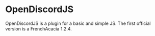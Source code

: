 # OpenDiscordJS
OpenDiscordJS is a plugin for a basic and simple JS. The first official version is a FrenchAcacia 1.2.4.
